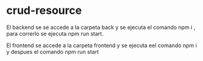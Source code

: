 # crud-resource
El backend se  se accede a la carpeta back y se ejecuta el comando npm i , para correrlo se ejecuta npm run start.

El frontend  se accede a la  carpeta frontend y se ejecuta eel comando npm i y despues el comando npm run start


